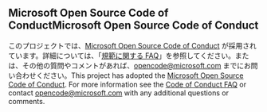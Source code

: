 ## <a name="microsoft-open-source-code-of-conduct"></a><span data-ttu-id="0c1b8-101">Microsoft Open Source Code of Conduct</span><span class="sxs-lookup"><span data-stu-id="0c1b8-101">Microsoft Open Source Code of Conduct</span></span>
<span data-ttu-id="0c1b8-p101">このプロジェクトでは、[Microsoft Open Source Code of Conduct](https://opensource.microsoft.com/codeofconduct/) が採用されています。詳細については、「[規範に関する FAQ](https://opensource.microsoft.com/codeofconduct/faq/)」を参照してください。または、その他の質問やコメントがあれば、[opencode@microsoft.com](mailto:opencode@microsoft.com) までにお問い合わせください。</span><span class="sxs-lookup"><span data-stu-id="0c1b8-p101">This project has adopted the [Microsoft Open Source Code of Conduct](https://opensource.microsoft.com/codeofconduct/). For more information see the [Code of Conduct FAQ](https://opensource.microsoft.com/codeofconduct/faq/) or contact [opencode@microsoft.com](mailto:opencode@microsoft.com) with any additional questions or comments.</span></span>